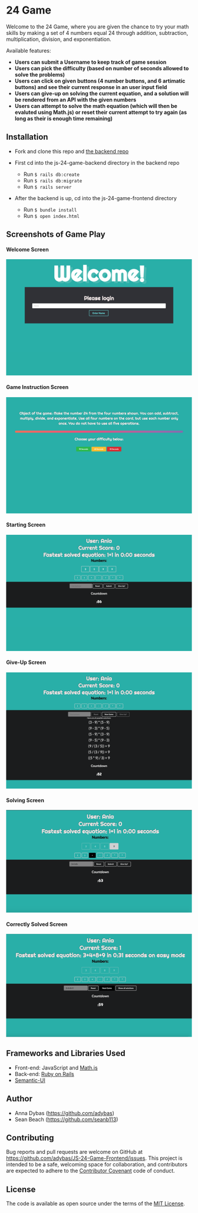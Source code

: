 # 24 Game

Welcome to the 24 Game, where you are given the chance to try your math skills by making a set of 4 numbers equal 24 through addition, subtraction, multiplication, division, and exponentiation. 

Available features:

- **Users can submit a Username to keep track of game session**
- **Users can pick the difficulty (based on number of seconds allowed to solve the problems)**
- **Users can click on given buttons (4 number buttons, and 6 artimatic buttons) and see their current response in an user input field**
- **Users can give-up on solving the current equation, and a solution will be rendered from an API with the given numbers**
- **Users can attempt to solve the math equation (which will then be evaluted using Math.js) or reset their current attempt to try again (as long as their is enough time remaining)**

## Installation

- Fork and clone this repo and [the backend repo](https://github.com/adybas/JS-24-Game-Backend)

- First cd into the js-24-game-backend directory in the backend repo
  - Run `$ rails db:create`
  - Run `$ rails db:migrate`
  - Run `$ rails server`
  
- After the backend is up, cd into the js-24-game-frontend directory
  - Run `$ bundle install`
  - Run `$ open index.html`

## Screenshots of Game Play

#### Welcome Screen
![Welcome Screen](./public/img/welcome.png) 

#### Game Instruction Screen
![Game Instruction Screen](./public/img/instructions.png)

#### Starting Screen
![Starting Screen](./public/img/start-screen.png) 

#### Give-Up Screen
![Give-Up Screen](./public/img/give-up.png) 

#### Solving Screen
![Solving Screen](./public/img/solving-problem.png) 

#### Correctly Solved Screen
![Correctly Solved Screen](./public/img/correctly-solved-problem.png) 

## Frameworks and Libraries Used

- Front-end: JavaScript and [Math.js](https://mathjs.org/)
- Back-end: [Ruby on Rails](https://github.com/rails/rails)
- [Semantic-UI](https://semantic-ui.com/)

## Author

- Anna Dybas (https://github.com/adybas)
- Sean Beach (https://github.com/seanb113)

## Contributing

Bug reports and pull requests are welcome on GitHub at https://github.com/adybas/JS-24-Game-Frontend/issues. This project is intended to be a safe, welcoming space for collaboration, and contributors are expected to adhere to the [Contributor Covenant](http://contributor-covenant.org) code of conduct.

## License

The code is available as open source under the terms of the [MIT License](https://opensource.org/licenses/MIT).
